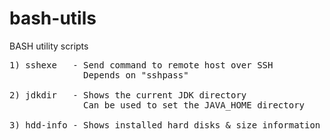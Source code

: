 # bash-utils
BASH utility scripts
<pre>
1) sshexe   - Send command to remote host over SSH  
              Depends on "sshpass"

2) jdkdir   - Shows the current JDK directory
              Can be used to set the JAVA_HOME directory

3) hdd-info - Shows installed hard disks & size information
              
</pre>
